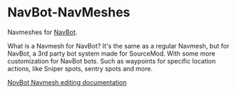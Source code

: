# NavBot-NavMeshes
Navmeshes for [NavBot](https://github.com/caxanga334/NavBot).

What is a Navmesh for NavBot? It's the same as a regular Navmesh, but for NavBot, a 3rd party bot system made for SourceMod. With some more customization for NavBot bots. Such as waypoints for specific location actions, like Sniper spots, sentry spots and more.

[NovBot Navmesh editing documentation](https://github.com/caxanga334/NavBot/blob/main/docs/navmesh/README.md)
